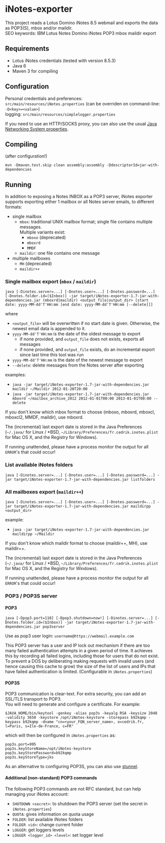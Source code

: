 iNotes-exporter
===============

This project reads a Lotus Domino iNotes 8.5 webmail and exports the data as POP3(S), mbox and/or maildir.  
SEO keywords: IBM Lotus Notes Domino iNotes POP3 mbox maildir export

Requirements
------------
* Lotus iNotes credentials (tested with version 8.5.3)  
* Java 6
* Maven 3 for compiling

Configuration
-------------
Personal credentials and preferences: `src/main/resources/iNotes.properties` (can be overriden on command-line: `-D<key>=<value>`)  
logging: `src/main/resources/simplelogger.properties`

If you need to use an HTTP/SOCKS proxy, you can also use the usual [Java Networking System properties](http://docs.oracle.com/javase/7/docs/api/java/net/doc-files/net-properties.html "JavaDoc: Networking Properties").

Compiling
---------
(after configuration!)

	mvn -Dmaven.test.skip clean assembly:assembly -DdescriptorId=jar-with-dependencies

Running
-------

In addition to exposing a Notes INBOX as a POP3 server, iNotes exporter supports exporting either 1 mailbox or all Notes server emails, to different formats:

* single mailbox
	* `mbox`: traditional UNIX mailbox format; single file contains multiple messages.  
		Multiple variants exist:
		* `mboxo` (deprecated)
		* `mboxrd`
		* `MMDF`
	* `maildir`: one file contains one message
* multiple mailboxes
	* `MH` (deprecated)
	* `maildir++`

### Single mailbox export (`mbox` / `maildir`)

	java [-Dinotes.server=...] [-Dnotes.user=...] [-Dnotes.password=...] [-Dnotes.folder.id=($Inbox)] -jar target/iNotes-exporter-1.7-jar-with-dependencies.jar (mboxrd|maildir) <output_file|output_dir> [start date: yyyy-MM-dd'T'HH:mm [end date: yyyy-MM-dd'T'HH:mm [--delete]]]

where

* `<output_file>` will be overwritten if no start date is given. Otherwise, the newest email data is appended to it.
* `yyyy-MM-dd'T'HH:mm` is the date of the oldest message to export
	* if none provided, and `output_file` does not exists, exports all messages
	* if none provided, and `output_file` exists, do an incremental export since last time this tool was run
* `yyyy-MM-dd'T'HH:mm` is the date of the newest message to export
* `--delete`: delete messages from the Notes server after exporting

examples:

* `java -jar target/iNotes-exporter-1.7-jar-with-dependencies.jar maildir ~/Maildir 2012-01-20T20:00`
* `java -jar target/iNotes-exporter-1.7-jar-with-dependencies.jar mboxrd ~/mailbox_archive_2012 2012-01-01T00:00 2013-01-01T00:00 --delete`

If you don't know which mbox format to choose (mboxo, mboxrd, mboxcl, mboxcl2, MMDF, maildir), use mboxrd.

The (incremental) last export date is stored in the Java Preferences (`~/.java/` for Linux / *BSD, `~/Library/Preferences/fr.cedrik.inotes.plist` for Mac OS X, and the Registry for Windows).

If running unattended, please have a process monitor the output for all `ERROR`'s that could occur!

### List available iNotes folders

	java [-Dinotes.server=...] [-Dnotes.user=...] [-Dnotes.password=...] -jar target/iNotes-exporter-1.7-jar-with-dependencies.jar listfolders

### All mailboxes export (`maildir++`)

	java [-Dinotes.server=...] [-Dnotes.user=...] [-Dnotes.password=...] -jar target/iNotes-exporter-1.7-jar-with-dependencies.jar maildirpp <output_dir>

example:

* `java -jar target/iNotes-exporter-1.7-jar-with-dependencies.jar maildirpp ~/Maildir`

If you don't know which maildir format to choose (maildir++, MH), use maildir++.

The (incremental) last export date is stored in the Java Preferences (`~/.java/` for Linux / *BSD, `~/Library/Preferences/fr.cedrik.inotes.plist` for Mac OS X, and the Registry for Windows).

If running unattended, please have a process monitor the output for all `ERROR`'s that could occur!

### POP3 / POP3S server

#### POP3

	java [-Dpop3.port=110] [-Dpop3.shutdown=now!] [-Dinotes.server=...] [-Dnotes.folder.id=($Inbox)] -jar target/iNotes-exporter-1.7-jar-with-dependencies.jar pop3server

Use as pop3 user login: `username@https://webmail.example.com`

This POP3 server has a user and IP lock out mechanism if there are too many failed authentication attempts in a given period of time. It achieves this by recording all failed logins, including those for users that do not exist. To prevent a DOS by deliberating making requests with invalid users (and hence causing this cache to grow) the size of the list of users and IPs that have failed authentication is limited. (Configurable in `iNotes.properties`)

#### POP3S

POP3 communication is clear-text. For extra security, you can add an SSL/TLS transport to POP3.  
You will need to generate and configure a certificate. For example:

	$JAVA_HOME/bin/keytool -genkey -alias pop3s -keyalg RSA -keysize 2048 -validity 3650 -keystore /opt/iNotes-keystore -storepass b92kqmp -keypass b92kqmp -dname "cn=<your_FQN_server_name>, o=cedrik.fr, l=Paris, s=Ile-de-France, c=FR"

which will then be configured in `iNotes.properties` as:

	pop3s.port=995
	pop3s.keyStoreName=/opt/iNotes-keystore
	pop3s.keyStorePassword=b92kqmp
	pop3s.keyStoreType=jks

As an alternative to configuring POP3S, you can also use [stunnel](http://www.stunnel.org/).

#### Additional (non-standard) POP3 commands

The following POP3 commands are not RFC standard, but can help managing your iNotes account:

* `SHUTDOWN <secret>`: to shutdown the POP3 server (set the secret in `iNotes.properties`)
* `QUOTA`: gives information on quota usage
* `FOLDER`: list available iNotes folders
* `FOLDER <id>`: change current folder
* `LOGGER`: get loggers levels
* `LOGGER <logger_id> <level>`: set logger level
